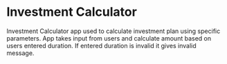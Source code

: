 # Investment Calculator

Investment Calculator app used to calculate investment plan using specific parameters. App takes input from users and calculate amount based on users entered duration. If entered duration is invalid it gives invalid message.

